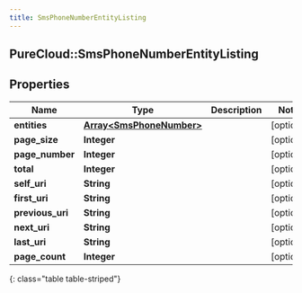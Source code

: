 ```yaml
---
title: SmsPhoneNumberEntityListing
---
```

## PureCloud::SmsPhoneNumberEntityListing

## Properties

|Name | Type | Description | Notes|
|------------ | ------------- | ------------- | -------------|
| **entities** | [**Array&lt;SmsPhoneNumber&gt;**](SmsPhoneNumber.html) |  | [optional] |
| **page_size** | **Integer** |  | [optional] |
| **page_number** | **Integer** |  | [optional] |
| **total** | **Integer** |  | [optional] |
| **self_uri** | **String** |  | [optional] |
| **first_uri** | **String** |  | [optional] |
| **previous_uri** | **String** |  | [optional] |
| **next_uri** | **String** |  | [optional] |
| **last_uri** | **String** |  | [optional] |
| **page_count** | **Integer** |  | [optional] |
{: class="table table-striped"}


